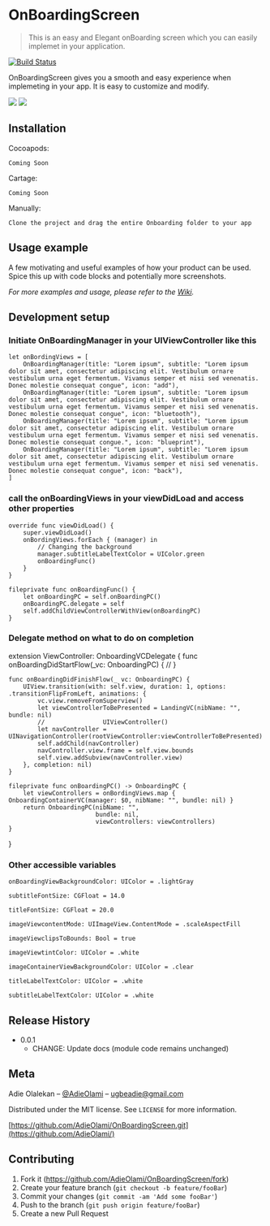 # OnBoardingScreen
> This is an easy and Elegant onBoarding screen which you can easily implemet in your application.

[![Build Status][travis-image]][travis-url]

OnBoardingScreen gives you a smooth and easy experience when implemeting in your app. It is easy to customize and modify.

![](img1.PNG)
![](img2.PNG)

## Installation

Cocoapods:

```
Coming Soon
```

Cartage:

```
Coming Soon
```

Manually:

```
Clone the project and drag the entire Onboarding folder to your app
```

## Usage example

A few motivating and useful examples of how your product can be used. Spice this up with code blocks and potentially more screenshots.

_For more examples and usage, please refer to the [Wiki][wiki]._

## Development setup

### Initiate OnBoardingManager in your UIViewController like this

    let onBordingViews = [
        OnBoardingManager(title: "Lorem ipsum", subtitle: "Lorem ipsum dolor sit amet, consectetur adipiscing elit. Vestibulum ornare vestibulum urna eget fermentum. Vivamus semper et nisi sed venenatis. Donec molestie consequat congue", icon: "add"),
        OnBoardingManager(title: "Lorem ipsum", subtitle: "Lorem ipsum dolor sit amet, consectetur adipiscing elit. Vestibulum ornare vestibulum urna eget fermentum. Vivamus semper et nisi sed venenatis. Donec molestie consequat congue", icon: "bluetooth"),
        OnBoardingManager(title: "Lorem ipsum", subtitle: "Lorem ipsum dolor sit amet, consectetur adipiscing elit. Vestibulum ornare vestibulum urna eget fermentum. Vivamus semper et nisi sed venenatis. Donec molestie consequat congue.", icon: "blueprint"),
        OnBoardingManager(title: "Lorem ipsum", subtitle: "Lorem ipsum dolor sit amet, consectetur adipiscing elit. Vestibulum ornare vestibulum urna eget fermentum. Vivamus semper et nisi sed venenatis. Donec molestie consequat congue", icon: "back"),
    ]
    
### call the onBoardingViews in your viewDidLoad and access other properties
    override func viewDidLoad() {
        super.viewDidLoad()
        onBordingViews.forEach { (manager) in
            // Changing the background
            manager.subtitleLabelTextColor = UIColor.green
            onBoardingFunc()
        }
    }

    fileprivate func onBoardingFunc() {
        let onBoardingPC = self.onBoardingPC()
        onBoardingPC.delegate = self
        self.addChildViewControllerWithView(onBoardingPC)
    }
    

### Delegate method on what to do on completion

extension ViewController: OnboardingVCDelegate {
    func onBoardingDidStartFlow(_vc: OnboardingPC) {
        //
    }
    
    func onBoardingDidFinishFlow(_ vc: OnboardingPC) {
        UIView.transition(with: self.view, duration: 1, options: .transitionFlipFromLeft, animations: {
            vc.view.removeFromSuperview()
            let viewControllerToBePresented = LandingVC(nibName: "", bundle: nil)
            //                UIViewController()
            let navController = UINavigationController(rootViewController:viewControllerToBePresented)
            self.addChild(navController)
            navController.view.frame = self.view.bounds
            self.view.addSubview(navController.view)
        }, completion: nil)
    }
    
    fileprivate func onBoardingPC() -> OnboardingPC {
        let viewControllers = onBordingViews.map { OnboardingContainerVC(manager: $0, nibName: "", bundle: nil) }
        return OnboardingPC(nibName: "",
                            bundle: nil,
                            viewControllers: viewControllers)
    }
}
### Other accessible variables

    onBoardingViewBackgroundColor: UIColor = .lightGray
    
    subtitleFontSize: CGFloat = 14.0
    
    titleFontSize: CGFloat = 20.0
    
    imageViewcontentMode: UIImageView.ContentMode = .scaleAspectFill
    
    imageViewclipsToBounds: Bool = true
    
    imageViewtintColor: UIColor = .white
    
    imageContainerViewBackgroundColor: UIColor = .clear
    
    titleLabelTextColor: UIColor = .white
    
    subtitleLabelTextColor: UIColor = .white

## Release History

* 0.0.1
    * CHANGE: Update docs (module code remains unchanged)


## Meta

Adie Olalekan – [@AdieOlami](https://twitter.com/AdieOlami) – ugbeadie@gmail.com

Distributed under the MIT license. See ``LICENSE`` for more information.

[https://github.com/AdieOlami/OnBoardingScreen.git](https://github.com/AdieOlami/)

## Contributing

1. Fork it (<https://github.com/AdieOlami/OnBoardingScreen/fork>)
2. Create your feature branch (`git checkout -b feature/fooBar`)
3. Commit your changes (`git commit -am 'Add some fooBar'`)
4. Push to the branch (`git push origin feature/fooBar`)
5. Create a new Pull Request

<!-- Markdown link & img dfn's -->
[travis-image]: https://img.shields.io/travis/dbader/node-datadog-metrics/master.svg?style=flat-square
[travis-url]: https://travis-ci.org/dbader/node-datadog-metrics
[wiki]: https://github.com/AdieOlami/OnBoardingScreen/wiki
